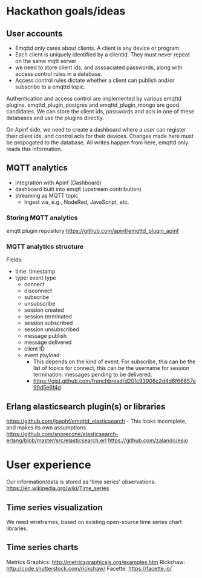 # Hackathon goals/ideas

## User accounts
 - Emqttd only cares about clients. A client is any device or program.
 - Each client is uniquely identified by a clientid. They must never repeat on the same mqtt server
 - we need to store client ids, and assoaciated passwords, along with access control rules in a database.
 - Access control rules dictate whether a client can publish and/or subscribe to a emqttd topic.
 
 Authentication and access control are implemented by various emqttd plugins. emqttd_plugin_postgres and emqttd_plugin_mongo are good candidates.
 We can store the client ids, passwords and acls in one of these databases and use the plugins directly.
 
 On Apinf side, we need to create a dashboard where a user can register their client ids, and control acls for their devices.
 Changes made here must be propogated to the database. All writes happen from here, emqttd only reads this information.
 
## MQTT analytics
- integration with Apinf (Dashboard)
- dashboard built into emqtt (upstream contribution)
- streaming as MQTT topic
  - Ingest via, e.g., NodeRed, JavaScript, etc.
  
### Storing MQTT analytics
  emqtt plugin repository
    https://github.com/apinf/emqttd_plugin_apinf

###  MQTT analytics structure
Fields:
- time: timestamp
- type: event type
  - connect
  - disconnect
  - subscribe
  - unsubscribe
  - session created
  - session terminated
  - session subscribed
  - session unsubscribed
  - message publish
  - message delivered
  - client ID
  - event payload:
    - This depends on the kind of event. For subscribe, this can be the list of topics
  for connect, this can be the username
  for session termination: messages pending to be delivered.
    - https://gist.github.com/frenchbread/d20fc93906c2d4d6f66857e99d5e6f4d
    
## Erlang elasticsearch plugin(s) or libraries
https://github.com/joaohf/emqttd_elasticsearch - This looks incomplete, and makes its own assumptions
https://github.com/snorecone/elasticsearch-erlang/blob/master/src/elasticsearch.erl
https://github.com/zalando/esio

# User experience
Our information/data is stored as 'time series' observations:
    https://en.wikipedia.org/wiki/Time_series

## Time series visualization
We need wireframes, based on existing open-source time series chart libraries.

## Time series charts
Metrics Graphics: http://metricsgraphicsjs.org/examples.htm
Rickshaw: http://code.shutterstock.com/rickshaw/
Facette: https://facette.io/
